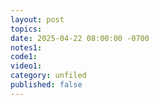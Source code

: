 ```yaml
---
layout: post
topics: 
date: 2025-04-22 08:00:00 -0700
notes1: 
code1: 
video1: 
category: unfiled
published: false
---
```

